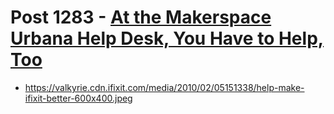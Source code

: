 # Post 1283 - [At the Makerspace Urbana Help Desk, You Have to Help, Too](https://www.ifixit.com/News/1283/at-the-makerspace-urbana-help-desk-you-have-to-help-too)

- https://valkyrie.cdn.ifixit.com/media/2010/02/05151338/help-make-ifixit-better-600x400.jpeg

